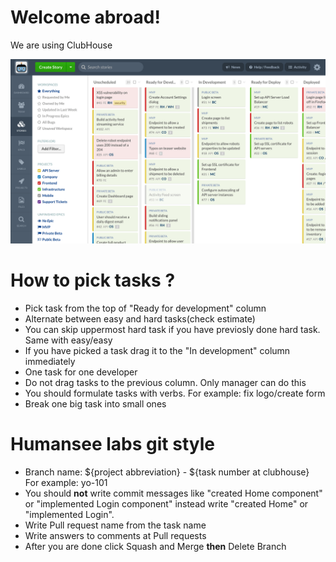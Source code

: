 <h1>Welcome abroad!</h1>
<p>We are using ClubHouse</p>
<img src="./demo.stories-activity.gif"/>
<h1>How to pick tasks ?</h1>
  <ul>
    <li>Pick task from the top of "Ready for development" column</li>
    <li>Alternate between easy and hard tasks(check estimate)</li>
    <li>You can skip uppermost hard task if you have previosly done hard task. Same with easy/easy</li>
    <li>If you have picked a task drag it to the "In development" column immediately</li>
    <li>One task for one developer</li>
    <li>Do not drag tasks to the previous column. Only manager can do this</li>
    <li>You should formulate tasks with verbs. For example: fix logo/create form</li>
    <li>Break one big task into small ones</li>
   
  </ul>
<h1>Humansee labs git style</h1>
<ul>
<li>Branch name: 
${project abbreviation} - ${task number at clubhouse}<br>
For example: yo-101
</li>
 <li>You should <strong>not</strong> write commit messages like "created Home component" or "implemented Login component" instead write "created Home" or "implemented Login". </li>
 <li>Write Pull request name from the task name</li>
 <li>Write answers to comments at Pull requests</li>
 <li>After you are done click Squash and Merge <strong>then</strong> Delete Branch</li>
</ul>
